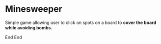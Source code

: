 # Minesweeper


Simple game allowing user to click on spots on a board to **cover the board while avoiding bombs.**


End
End
